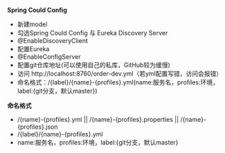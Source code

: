 **Spring Could Config**

- 新建model
- 勾选Spring Could Config 与 Eureka Discovery Server 
- @EnableDiscoveryClient
- 配置Eureka
- @EnableConfigServer
- 配置git仓库地址(可以使用自己的私库，GitHub较为缓慢)
- 访问 http://localhost:8760/order-dev.yml（若yml配置写错，访问会报错）
- 命名格式：/{label}/{name}-{profiles}.yml(name:服务名，profiles:环境，label:{git分支，默认master})

**命名格式**
- /{name}-{profiles}.yml || /{name}-{profiles}.properties || /{name}-{profiles}.json
- /{label}/{name}-{profiles}.yml
- name:服务名，profiles:环境，label:{git分支，默认master}
